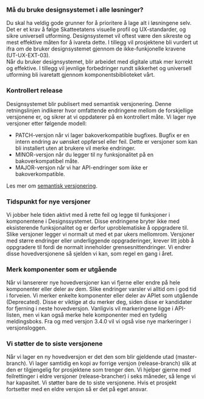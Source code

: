 ### Må du bruke designsystemet i alle løsninger?

Du skal ha veldig gode grunner for å prioritere å lage alt i løsningene selv. Det er et krav å følge Skatteetatens visuelle profil og UX-standarder, og sikre universell utforming. Designsystemet vil oftest være den sikreste og mest effektive måten for å ivareta dette. I tillegg vil prosjektene bli vurdert ut ifra om de bruker designsystemet gjennom de ikke-funkjonelle kravene (UT-UX-EXT-03).  
Når du bruker designsystemet, blir arbeidet med digitale uttak mer korrekt og effektive. I tillegg vil jevnlige forbedringer rundt sikkerhet og universell utforming bli ivaretatt gjennom komponentsbiblioteket vårt.

### Kontrollert release

Designsystemet blir publisert med semantisk versjonering. Denne retningslinjen indikerer hvor omfattende endringene mellom de forskjellige versjonene er, og sikrer at vi oppdaterer på en kontrollert måte. Vi lager nye versjoner etter følgende modell:

- PATCH-versjon når vi lager bakoverkompatible bugfixes. Bugfix er en intern endring av uønsket oppførsel eller feil. Dette er versjoner som kan bli installert uten at brukere vil merke endringer.
- MINOR-versjon når du legger til ny funksjonalitet på en bakoverkompatibel måte.
- MAJOR-versjon når vi har API-endringer som ikke er bakoverkompatible.

Les mer om [semantisk versjonering](https://semver.org/).

### Tidspunkt for nye versjoner

Vi jobber hele tiden aktivt med å rette feil og legge til funksjoner i komponentene i Designssystemet. Disse endringene bryter ikke med eksisterende funksjonalitet og er derfor uproblematiske å oppgradere til. Slike versjoner legger vi normalt ut med et par ukers mellomrom. Versjoner med større endringer eller underliggende oppgraderinger, krever litt jobb å oppgradere til fordi de normalt inneholder grensesnittendringer. Vi endrer disse hovedversjonene så sjelden vi kan, som regel en gang i året.

### Merk komponenter som er utgående

Når vi lansererer nye hovedversjoner kan vi fjerne eller endre på hele komponenter eller deler av dem. Slike endringer varsler vi alltid om i god tid i forveien. Vi merker enkelte komponenter eller deler av APIet som utgående (Deprecated). Disse er viktige at du merker deg, siden disse er kandidater for fjerning i neste hovedversjon. Vanligvis vil markeringene ligge i API-listen, men vi kan også merke hele komponenter med en tydelig meldingsboks. Fra og med versjon 3.4.0 vil vi også vise nye markeringer i versjonsloggen.

### Vi støtter de to siste versjonene

Når vi lager en ny hovedversjon er det den som blir gjeldende utad (master-branch). Vi lager samtidig en kopi av forrige versjon (release-branch) slik at den er tilgjengelig for prosjektene som trenger den. Vi hjelper gjerne med feilrettinger i eldre versjoner (release-brancher) i seks måneder, så lenge vi har kapasitet. Vi støtter bare de to siste versjonene. Hvis et prosjekt fortsetter med en eldre versjon så er det på eget ansvar.
